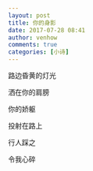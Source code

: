 ```yaml
---
layout: post
title: 你的身影
date: 2017-07-28 08:41
author: venhow
comments: true
categories: [小诗]
---
```

路边昏黄的灯光

洒在你的肩膀

你的娇躯

投射在路上

行人踩之

令我心碎

